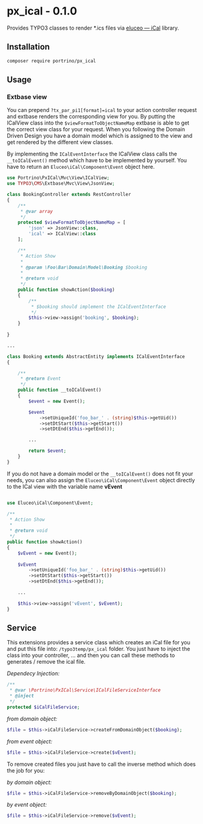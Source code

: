 # px_ical - 0.1.0
Provides TYPO3 classes to render *.ics files via [eluceo — iCal](https://github.com/markuspoerschke/iCal) library.

## Installation

```sh
composer require portrino/px_ical
```

## Usage

### Extbase view

You can prepend `?tx_par_pi1[format]=ical` to your action controller request and extbase 
renders the corresponding view for you. By putting the ICalView class into the `$viewFormatToObjectNameMap`
extbase is able to get the correct view class for your request. When you following the Domain Driven Design
you have a domain model which is assigned to the view and get rendered by the different view classes.

By implementing the `ICalEventInterface` the ICalView class calls the `__toICalEvent()` method which 
have to be implemented by yourself. You have to return an `Eluceo\iCal\Component\Event` object here.

```php
use Portrino\PxICal\Mvc\View\ICalView;
use TYPO3\CMS\Extbase\Mvc\View\JsonView;

class BookingController extends RestController
{
    /**
     * @var array
     */
    protected $viewFormatToObjectNameMap = [
        'json' => JsonView::class,
        'ical' => ICalView::class
    ];

    /**
     * Action Show
     *
     * @param \Foo\Bar\Domain\Model\Booking $booking
     *
     * @return void
     */
    public function showAction($booking)
    {
        /**
         * $booking should implement the ICalEventInterface
         */
        $this->view->assign('booking', $booking);
    }
    
}

...

class Booking extends AbstractEntity implements ICalEventInterface
{

    /**
     * @return Event
     */
    public function __toICalEvent()
    {
        $event = new Event();

        $event
            ->setUniqueId('foo_bar_' . (string)$this->getUid())
            ->setDtStart($this->getStart())
            ->setDtEnd($this->getEnd());

        ...

        return $event;
    }
}
```

If you do not have a domain model or the `__toICalEvent()` does not fit your needs, you can also assign the
`Eluceo\iCal\Component\Event` object directly to the ICal view with the variable name **vEvent**

```php

use Eluceo\iCal\Component\Event;

/**
 * Action Show
 *
 * @return void
 */
public function showAction()
{
    $vEvent = new Event();
    
    $vEvent
        ->setUniqueId('foo_bar_' . (string)$this->getUid())
        ->setDtStart($this->getStart())
        ->setDtEnd($this->getEnd());
        
    ...

    $this->view->assign('vEvent', $vEvent);
}

```

## Service

This extensions provides a service class which creates an iCal file for you and put this file into: `/typo3temp/px_ical` folder.
You just have to inject the class into your controller, ... and then you can call these methods to generates / remove the ical file.

_Dependecy Injection:_

```php
/**
 * @var \Portrino\PxICal\Service\ICalFileServiceInterface
 * @inject
 */
protected $iCalFileService;
```


_from domain object:_

```php
$file = $this->iCalFileService->createFromDomainObject($booking);
```
_from event object:_

```php
$file = $this->iCalFileService->create($vEvent);
```


To remove created files you just have to call the inverse method which does the job for you:

_by domain object:_
```php
$file = $this->iCalFileService->removeByDomainObject($booking);
```

_by event object:_
```php
$file = $this->iCalFileService->remove($vEvent);
```
